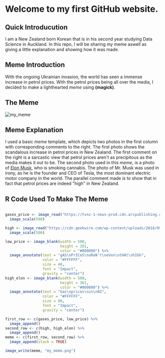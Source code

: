 
# Welcome to my first GitHub website. 

## Quick Introducution 
I am a New Zealand born Korean that is in his second year studying Data Science in Auckland. In this repo, I will be sharing my meme aswell as giving a little explanation and showing how it was made. 

## Meme Introduction
With the ongoing Ukrainian invasion, the world has seen a immense increase in petrol prices.
With the petrol prices being all over the media, I decided to make a lighthearted *meme* using **(magick)**.

## The Meme

![my_meme](https://user-images.githubusercontent.com/100745215/158946733-4872d0ca-7117-4a43-8925-c6329ef4dafd.png)

## Meme Explanation
I used a basic *meme*  template, which depicts two photos in the first column with corresponding comments to the right. 
The first photo shows the scandalous increase in petrol prices in New Zealand.
The first comment on the right is a sarcastic view that petrol prices aren't as precipitous as the media makes it out to be. 
The second photo used in this *meme*, is a photo of [Elon Musk](https://en.wikipedia.org/wiki/Elon_Musk), who is smoking cannabis.
The photo of Mr. Musk was used in irony, as he is the founder and CEO of Tesla, the most dominant electric motor company in the world.
The parallel comment made is to show that in fact that petrol prices are indeed "high" in New Zealand. 




## R Code Used To Make The Meme
~~~r

gases_price <- image_read("https://tvnz-1-news-prod.cdn.arcpublishing.com/resizer/BX14RYU6a9TiMnSL1OUMYkCXAFc=/800x450/filters:format(jpg):quality(70):focal(-5x-5:5x5)/cloudfront-ap-southeast-2.images.arcpublishing.com/tvnz/DPOGT5JWD5BWBHDQDFG5D322AQ.jpg") %>%
  image_scale(500)

high <- image_read("https://cdn.geekwire.com/wp-content/uploads/2018/09/180907-musk-630x455.jpg") %>%
  image_scale(500)

low_price <- image_blank(width = 500,
                         height = 281,
                         color = "#000000") %>%
  image_annotate(text = "gAS\nPrICeS\naReN't\neVen\ntHAt\nhIGh",
                 color = "#FFFFFF",
                 size = 40,
                 font = "Impact",
                 gravity = "center")
high_elon <- image_blank(width = 500,
                         height = 361,
                         color = "#000000") %>%
  image_annotate(text = "Gas\nprices\nin\nNZ",
                 color = "#FFFFFF",
                 size = 80,
                 font = "Impact",
                 gravity = "center")

first_row <- c(gases_price, low_price) %>%
  image_append()
second_row <- c(high, high_elon) %>%
  image_append()
meme <- c(first_row, second_row) %>%
  image_append(stack = TRUE)

image_write(meme, "my_meme.png")
~~~




